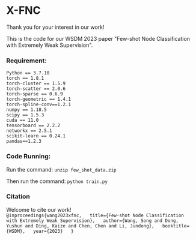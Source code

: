 # X-FNC

Thank you for your interest in our work! </br>

This is the code for our WSDM 2023 paper "Few-shot Node Classification with Extremely Weak Supervision".

### Requirement:
`Python == 3.7.10`  
`torch == 1.8.1`  
`torch-cluster == 1.5.9`  
`torch-scatter == 2.0.6`  
`torch-sparse == 0.6.9`  
`torch-geometric == 1.4.1`  
`torch-spline-conv==1.2.1`  
`numpy == 1.18.5`  
`scipy == 1.5.3`  
`cuda == 11.0`  
`tensorboard == 2.2.2`  
`networkx == 2.5.1`  
`scikit-learn == 0.24.1`  
`pandas==1.2.3`  


### Code Running:
Run the command: 
`unzip few_shot_data.zip`

Then run the command:
`python train.py`


### Citation
Welcome to cite our work! </br>
`
@inproceedings{wang2023xfnc,  
  title={Few-shot Node Classification with Extremely Weak Supervision},  
  author={Wang, Song and Dong, Yushun and Ding, Kaize and Chen, Chen and Li, Jundong},  
  booktitle={WSDM},  
  year={2023}  
}
`
